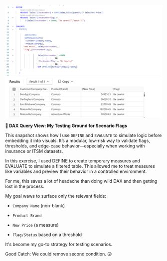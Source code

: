 ![DAX Query View Testing](https://github.com/RenzieCoding/View_Portfolio/blob/main/Images/Daxviewwintro.png?raw=true)

**🧪 DAX Query View: My Testing Ground for Scenario Flags**

This snapshot shows how I use `DEFINE` and `EVALUATE` to simulate logic before embedding it into visuals. It’s a modular, low-risk way to validate flags, thresholds, and edge-case behavior—especially when working with insurance or ITSM datasets.


In this exercise, I used DEFINE to create temporary measures and EVALUATE to simulate a filtered table. This allowed me to treat measures like variables and preview their behavior in a controlled environment.

For me, this saves a lot of headache than doing wild DAX and then getting lost in the process. 

My goal waws to surface only the relevant fields:
- `Company Name` (non-blank)
    
- `Product Brand`
    
- `New Price` (a measure)
    
- `Flag/Status` based on a threshold
  
It's become my go-to strategy for testing scenarios.

Good Catch: We could remove second condition. 😜
